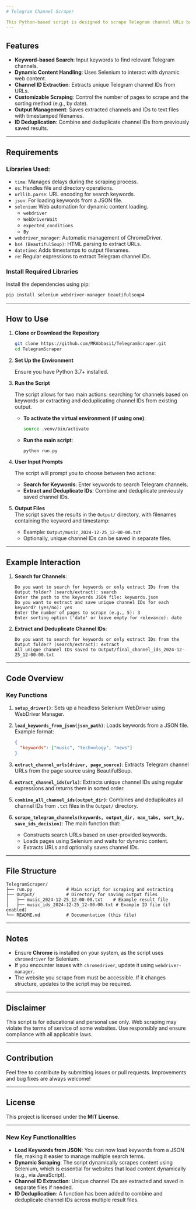 ```yaml
---
# Telegram Channel Scraper

This Python-based script is designed to scrape Telegram channel URLs based on user-provided keywords, using **Selenium** and **BeautifulSoup**. It allows for the extraction of Telegram channel IDs, the option to save results, and a method for combining and deduplicating extracted channel IDs from previous results.
---
```


## Features

- **Keyword-based Search**: Input keywords to find relevant Telegram channels.
- **Dynamic Content Handling**: Uses Selenium to interact with dynamic web content.
- **Channel ID Extraction**: Extracts unique Telegram channel IDs from URLs.
- **Customizable Scraping**: Control the number of pages to scrape and the sorting method (e.g., by date).
- **Output Management**: Saves extracted channels and IDs to text files with timestamped filenames.
- **ID Deduplication**: Combine and deduplicate channel IDs from previously saved results.

---

## Requirements

### Libraries Used:

- `time`: Manages delays during the scraping process.
- `os`: Handles file and directory operations.
- `urllib.parse`: URL encoding for search keywords.
- `json`: For loading keywords from a JSON file.
- `selenium`: Web automation for dynamic content loading.
  - `webdriver`
  - `WebDriverWait`
  - `expected_conditions`
  - `By`
- `webdriver_manager`: Automatic management of ChromeDriver.
- `bs4 (BeautifulSoup)`: HTML parsing to extract URLs.
- `datetime`: Adds timestamps to output filenames.
- `re`: Regular expressions to extract Telegram channel IDs.

### Install Required Libraries

Install the dependencies using pip:

```bash
pip install selenium webdriver-manager beautifulsoup4
```

---

## How to Use

1. **Clone or Download the Repository**

   ```bash
   git clone https://github.com/MRAbbasi1/TelegramScraper.git
   cd TelegramScraper
   ```

2. **Set Up the Environment**

   Ensure you have Python 3.7+ installed.

3. **Run the Script**

   The script allows for two main actions: searching for channels based on keywords or extracting and deduplicating channel IDs from existing output.

   - **To activate the virtual environment (if using one)**:

     ```bash
     source .venv/bin/activate
     ```

   - **Run the main script**:
     ```bash
     python run.py
     ```

4. **User Input Prompts**

   The script will prompt you to choose between two actions:

   - **Search for Keywords**: Enter keywords to search Telegram channels.
   - **Extract and Deduplicate IDs**: Combine and deduplicate previously saved channel IDs.

5. **Output Files**  
   The script saves the results in the `Output/` directory, with filenames containing the keyword and timestamp:
   - Example: `Output/music_2024-12-25_12-00-00.txt`
   - Optionally, unique channel IDs can be saved in separate files.

---

## Example Interaction

1. **Search for Channels**:

   ```
   Do you want to search for keywords or only extract IDs from the Output folder? (search/extract): search
   Enter the path to the keywords JSON file: keywords.json
   Do you want to extract and save unique channel IDs for each keyword? (yes/no): yes
   Enter the number of pages to scrape (e.g., 5): 3
   Enter sorting option ('date' or leave empty for relevance): date
   ```

2. **Extract and Deduplicate Channel IDs**:
   ```
   Do you want to search for keywords or only extract IDs from the Output folder? (search/extract): extract
   All unique channel IDs saved to Output/final_channel_ids_2024-12-25_12-00-00.txt
   ```

---

## Code Overview

### Key Functions

1. **`setup_driver()`**:
   Sets up a headless Selenium WebDriver using WebDriver Manager.

2. **`load_keywords_from_json(json_path)`**:
   Loads keywords from a JSON file. Example format:

   ```json
   {
     "keywords": ["music", "technology", "news"]
   }
   ```

3. **`extract_channel_urls(driver, page_source)`**:
   Extracts Telegram channel URLs from the page source using BeautifulSoup.

4. **`extract_channel_ids(urls)`**:
   Extracts unique channel IDs using regular expressions and returns them in sorted order.

5. **`combine_all_channel_ids(output_dir)`**:
   Combines and deduplicates all channel IDs from `.txt` files in the `Output/` directory.

6. **`scrape_telegram_channels(keywords, output_dir, max_tabs, sort_by, save_ids_decision)`**:
   The main function that:
   - Constructs search URLs based on user-provided keywords.
   - Loads pages using Selenium and waits for dynamic content.
   - Extracts URLs and optionally saves channel IDs.

---

## File Structure

```
TelegramScraper/
├── run.py             # Main script for scraping and extracting
├── Output/            # Directory for saving output files
│   ├── music_2024-12-25_12-00-00.txt    # Example result file
│   ├── music_ids_2024-12-25_12-00-00.txt # Example ID file (if enabled)
└── README.md          # Documentation (this file)
```

---

## Notes

- Ensure **Chrome** is installed on your system, as the script uses `chromedriver` for Selenium.
- If you encounter issues with `chromedriver`, update it using `webdriver-manager`.
- The website you scrape from must be accessible. If it changes structure, updates to the script may be required.

---

## Disclaimer

This script is for educational and personal use only. Web scraping may violate the terms of service of some websites. Use responsibly and ensure compliance with all applicable laws.

---

## Contribution

Feel free to contribute by submitting issues or pull requests. Improvements and bug fixes are always welcome!

---

## License

This project is licensed under the **MIT License**.

---

### New Key Functionalities

- **Load Keywords from JSON**: You can now load keywords from a JSON file, making it easier to manage multiple search terms.
- **Dynamic Scraping**: The script dynamically scrapes content using Selenium, which is essential for websites that load content dynamically (e.g., via JavaScript).
- **Channel ID Extraction**: Unique channel IDs are extracted and saved in separate files if needed.
- **ID Deduplication**: A function has been added to combine and deduplicate channel IDs across multiple result files.
